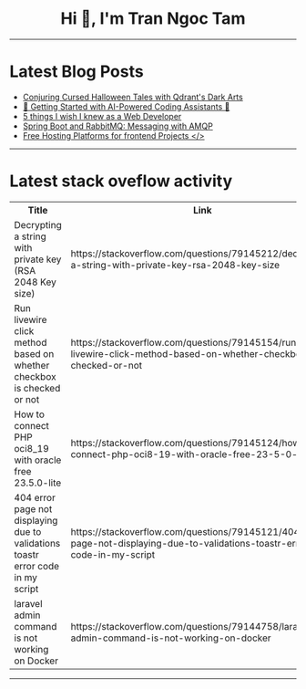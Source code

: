 <h1 align="center">Hi 👋, I'm Tran Ngoc Tam</h1>

---

# Latest Blog Posts 
<!-- BLOG-POST-LIST:START -->
- [Conjuring Cursed Halloween Tales with Qdrant&#39;s Dark Arts](https://dev.to/sabrinaesaquino/conjuring-cursed-halloween-tales-with-qdrants-dark-arts-3eji)
- [🚀 Getting Started with AI-Powered Coding Assistants 🚀](https://dev.to/anticoder03/getting-started-with-ai-powered-coding-assistants-3o4o)
- [5 things I wish I knew as a Web Developer](https://dev.to/safdarali/5-things-i-wish-i-knew-as-a-web-developer-34b7)
- [Spring Boot and RabbitMQ: Messaging with AMQP](https://dev.to/igventurelli/spring-boot-and-rabbitmq-messaging-with-amqp-28dj)
- [Free Hosting Platforms for frontend Projects &lt;/&gt;](https://dev.to/wicked_sarkar/free-hosting-platforms-for-frontend-projects--2fm6)
<!-- BLOG-POST-LIST:END -->

---

# Latest stack oveflow activity
<table>
  <tr><th>Title</th><th>Link</th></tr>
  <!-- STACKOVERFLOW:START --><tr><td>Decrypting a string with private key &lpar;RSA 2048 Key size&rpar;</td><td>https://stackoverflow.com/questions/79145212/decrypting-a-string-with-private-key-rsa-2048-key-size</td></tr><tr><td>Run livewire click method based on whether checkbox is checked or not</td><td>https://stackoverflow.com/questions/79145154/run-livewire-click-method-based-on-whether-checkbox-is-checked-or-not</td></tr><tr><td>How to connect PHP oci8_19 with oracle free 23.5.0-lite</td><td>https://stackoverflow.com/questions/79145124/how-to-connect-php-oci8-19-with-oracle-free-23-5-0-lite</td></tr><tr><td>404 error page not displaying due to validations toastr error code in my script</td><td>https://stackoverflow.com/questions/79145121/404-error-page-not-displaying-due-to-validations-toastr-error-code-in-my-script</td></tr><tr><td>laravel admin command is not working on Docker</td><td>https://stackoverflow.com/questions/79144758/laravel-admin-command-is-not-working-on-docker</td></tr><!-- STACKOVERFLOW:END -->
</table>

---


